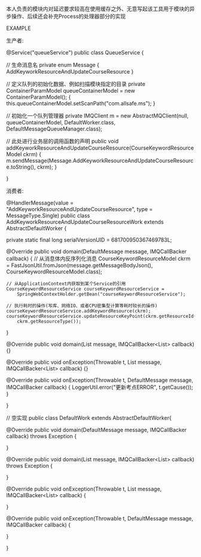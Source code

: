本人负责的模块内对延迟要求较高在使用缓存之外、无意写起该工具用于模块的异步操作、后续还会补充Process的处理器部分的实现


EXAMPLE

生产者:

@Service("queueService")
public class QueueService {

  // 生命消息名
  private enum Message {
    AddKeyworkResourceAndUpdateCourseResource
  }

  // 定义队列的初始化数据、例如扫描模块指定的目录
  private ContainerParamModel queueContainerModel = new ContainerParamModel();
  {
    this.queueContainerModel.setScanPath("com.allsafe.ms");
  }
  
  // 初始化一个队列管理器
  private IMQClient m = new AbstractMQClient(null, queueContainerModel, DefaultWorker.class,
      DefaultMessageQueueManager.class);


  // 此处进行业务层的调用函数的声明
  public void addKeyworkResourceAndUpdateCourseResource(CourseKeywordResourceModel ckrm) {
    m.sendMessage(Message.AddKeyworkResourceAndUpdateCourseResource.toString(), ckrm);
  }

}




消费者:

@HandlerMessage(value = "AddKeyworkResourceAndUpdateCourseResource", 	type = MessageType.Single)
public class AddKeyworkResourceAndUpdateCourseResourceWork extends AbstractDefaultWorker {

  private static final long serialVersionUID = 681700950367469783L;

  @Override
  public void domain(DefaultMessage message, IMQCallBacker<DefaultMessage> callback) {
	// 从消息体内反序列化消息
    CourseKeywordResourceModel ckrm =
        FastJsonUtil.fromJson(message.getMessageBodyJson(), CourseKeywordResourceModel.class);
		
	// 从ApplicationContext内获取到某个Service的引用
    CourseKeywordResourceService courseKeywordResourceService =
        SpringWebContextHolder.getBean("courseKeywordResourceService");
	
	// 执行耗时的操作(写库、网络IO、或者CPU密集型计算等耗时较长的操作)
    courseKeywordResourceService.addKeywordResource(ckrm);
    courseKeywordResourceService.updateResourceKeyPoint(ckrm.getResourceId(),
        ckrm.getResourceType());
  }

  @Override
  public void domain(List<DefaultMessage> message, IMQCallBacker<List<DefaultMessage>> callback) {}

  @Override
  public void onException(Throwable t, List<DefaultMessage> message,
      IMQCallBacker<List<DefaultMessage>> callback) {}

  @Override
  public void onException(Throwable t, DefaultMessage message,
      IMQCallBacker<DefaultMessage> callback) {
    LoggerUtil.error("更新考点ERROR", t.getCause());
  }

}


// 空实现
public class DefaultWork extends AbstractDefaultWorker{

  @Override
  public void domain(DefaultMessage message, IMQCallBacker<DefaultMessage> callback)
      throws Exception {
    
  }

  @Override
  public void domain(List<DefaultMessage> message, IMQCallBacker<List<DefaultMessage>> callback)
      throws Exception {
    
  }

  @Override
  public void onException(Throwable t, List<DefaultMessage> message,
      IMQCallBacker<List<DefaultMessage>> callback) {
    
  }

  @Override
  public void onException(Throwable t, DefaultMessage message,
      IMQCallBacker<DefaultMessage> callback) {
    
  }

}
